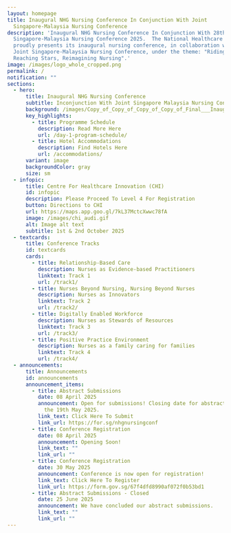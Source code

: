```yaml
---
layout: homepage
title: Inaugural NHG Nursing Conference In Conjunction With Joint
  Singapore-Malaysia Nursing Conference
description: 'Inaugural NHG Nursing Conference In Conjunction With 28th Joint
  Singapore-Malaysia Nursing Conference 2025.  The National Healthcare Group
  proudly presents its inaugural nursing conference, in collaboration with the
  Joint Singapore-Malaysia Nursing Conference, under the theme: "Riding Waves,
  Reaching Stars, Reimagining Nursing".'
image: /images/logo_whole_cropped.png
permalink: /
notification: ""
sections:
  - hero:
      title: Inaugural NHG Nursing Conference
      subtitle: Inconjunction With Joint Singapore Malaysia Nursing Conference
      background: /images/Copy_of_Copy_of_Copy_of_Copy_of_Final___Inaugural_NHG_Nursing_Conference__2_.png
      key_highlights:
        - title: Programme Schedule
          description: Read More Here
          url: /day-1-program-schedule/
        - title: Hotel Accommodations
          description: Find Hotels Here
          url: /accommodations/
      variant: image
      backgroundColor: gray
      size: sm
  - infopic:
      title: Centre For Healthcare Innovation (CHI)
      id: infopic
      description: Please Proceed To Level 4 For Registration
      button: Directions to CHI
      url: https://maps.app.goo.gl/7kL37MctcXwwc78fA
      image: /images/chi_audi.gif
      alt: Image alt text
      subtitle: 1st & 2nd October 2025
  - textcards:
      title: Conference Tracks
      id: textcards
      cards:
        - title: Relationship-Based Care
          description: ​​Nurses as Evidence-based Practitioners
          linktext: Track 1
          url: /track1/
        - title: Nurses Beyond Nursing, Nursing Beyond Nurses
          description: Nurses as Innovators
          linktext: Track 2
          url: /track2/
        - title: Digitally Enabled Workforce
          description: Nurses as Stewards of Resources
          linktext: Track 3
          url: /track3/
        - title: Positive Practice Environment
          description: Nurses as a family caring for families
          linktext: Track 4
          url: /track4/
  - announcements:
      title: Announcements
      id: announcements
      announcement_items:
        - title: Abstract Submissions
          date: 08 April 2025
          announcement: Open for submissions! Closing date for abstract submissions is on
            the 19th May 2025.
          link_text: Click Here To Submit
          link_url: https://for.sg/nhgnursingconf
        - title: Conference Registration
          date: 08 April 2025
          announcement: Opening Soon!
          link_text: ""
          link_url: ""
        - title: Conference Registration
          date: 30 May 2025
          announcement: Conference is now open for registration!
          link_text: Click Here To Register
          link_url: https://form.gov.sg/67f4dfd8990af072f0b53bd1
        - title: Abstract Submissions - Closed
          date: 25 June 2025
          announcement: We have concluded our abstract submissions.
          link_text: ""
          link_url: ""
---
```

